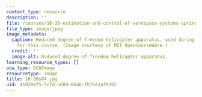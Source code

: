 ```yaml
---
content_type: resource
description: ''
file: /courses/16-30-estimation-and-control-of-aerospace-systems-spring-2004/41d20af55cfd568d06abfb76e1af9701_16-30s04.jpg
file_type: image/jpeg
image_metadata:
  caption: Reduced degree-of-freedom helicopter apparatus, used during lab assignments
    for this course. (Image courtesy of MIT OpenCourseWare.)
  credit: ''
  image-alt: Reduced degree-of-freedom helicopter apparatus.
learning_resource_types: []
ocw_type: OCWImage
resourcetype: Image
title: 16-30s04.jpg
uid: 41d20af5-5cfd-568d-06ab-fb76e1af9701
---
```

